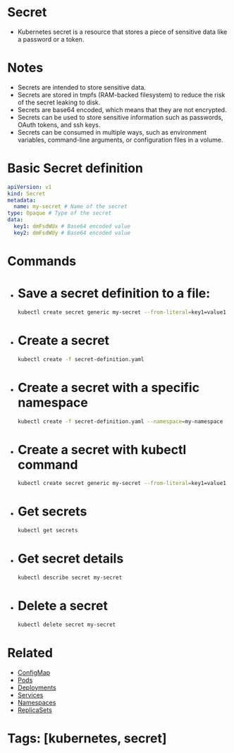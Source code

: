 # Secret

- Kubernetes secret is a resource that stores a piece of sensitive data like a password or a token.

# Notes

- Secrets are intended to store sensitive data.
- Secrets are stored in tmpfs (RAM-backed filesystem) to reduce the risk of the secret leaking to disk.
- Secrets are base64 encoded, which means that they are not encrypted.
- Secrets can be used to store sensitive information such as passwords, OAuth tokens, and ssh keys.
- Secrets can be consumed in multiple ways, such as environment variables, command-line arguments, or configuration files in a volume.

# Basic Secret definition

```yaml
apiVersion: v1
kind: Secret
metadata:
  name: my-secret # Name of the secret
type: Opaque # Type of the secret
data:
  key1: dmFsdWUx # Base64 encoded value
  key2: dmFsdWUy # Base64 encoded value
```

# Commands

- # Save a secret definition to a file:

  ```bash
  kubectl create secret generic my-secret --from-literal=key1=value1 --from-literal=key2=value2 --dry-run=client -o yaml > secret-definition.yaml
  ```

- # Create a secret

  ```bash
  kubectl create -f secret-definition.yaml
  ```

- # Create a secret with a specific namespace

  ```bash
  kubectl create -f secret-definition.yaml --namespace=my-namespace
  ```

- # Create a secret with kubectl command

  ```bash
  kubectl create secret generic my-secret --from-literal=key1=value1 --from-literal=key2=value2
  ```

- # Get secrets

  ```bash
  kubectl get secrets
  ```

- # Get secret details

  ```bash
  kubectl describe secret my-secret
  ```

- # Delete a secret

  ```bash
  kubectl delete secret my-secret
  ```

# Related

- [ConfigMap](/basics-commands/configmap/configmap.md)
- [Pods](/basics-commands/pods/pods.md)
- [Deployments](/basics-commands/deployments/deployments.md)
- [Services](/basics-commands/service/service.md)
- [Namespaces](/basics-commands/namespace/namespace.md)
- [ReplicaSets](/basics-commands/replicasets/replicaset.md)

# Tags: [kubernetes, secret]
